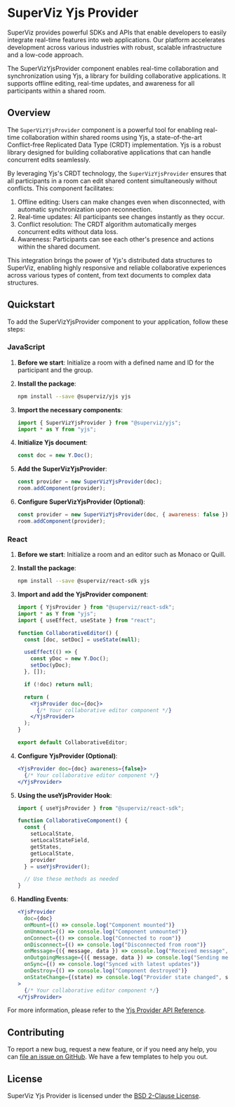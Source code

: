 # SuperViz Yjs Provider

SuperViz provides powerful SDKs and APIs that enable developers to easily integrate real-time features into web applications. Our platform accelerates development across various industries with robust, scalable infrastructure and a low-code approach.


The SuperVizYjsProvider component enables real-time collaboration and synchronization using Yjs, a library for building collaborative applications. It supports offline editing, real-time updates, and awareness for all participants within a shared room.

## Overview

The `SuperVizYjsProvider` component is a powerful tool for enabling real-time collaboration within shared rooms using Yjs, a state-of-the-art Conflict-free Replicated Data Type (CRDT) implementation. Yjs is a robust library designed for building collaborative applications that can handle concurrent edits seamlessly.

By leveraging Yjs's CRDT technology, the `SuperVizYjsProvider` ensures that all participants in a room can edit shared content simultaneously without conflicts. This component facilitates:

1. Offline editing: Users can make changes even when disconnected, with automatic synchronization upon reconnection.
2. Real-time updates: All participants see changes instantly as they occur.
3. Conflict resolution: The CRDT algorithm automatically merges concurrent edits without data loss.
4. Awareness: Participants can see each other's presence and actions within the shared document.

This integration brings the power of Yjs's distributed data structures to SuperViz, enabling highly responsive and reliable collaborative experiences across various types of content, from text documents to complex data structures.

## Quickstart

To add the SuperVizYjsProvider component to your application, follow these steps:

### JavaScript

1. **Before we start**: Initialize a room with a defined name and ID for the participant and the group.

2. **Install the package**:
   ```bash
   npm install --save @superviz/yjs yjs
   ```

3. **Import the necessary components**:
   ```javascript
   import { SuperVizYjsProvider } from "@superviz/yjs";
   import * as Y from "yjs";
   ```

4. **Initialize Yjs document**:
   ```javascript
   const doc = new Y.Doc();
   ```

5. **Add the SuperVizYjsProvider**:
   ```javascript
   const provider = new SuperVizYjsProvider(doc);
   room.addComponent(provider);
   ```

6. **Configure SuperVizYjsProvider (Optional)**:
   ```javascript
   const provider = new SuperVizYjsProvider(doc, { awareness: false });
   room.addComponent(provider);
   ```

### React

1. **Before we start**: Initialize a room and an editor such as Monaco or Quill.

2. **Install the package**:
   ```bash
   npm install --save @superviz/react-sdk yjs
   ```

3. **Import and add the YjsProvider component**:
   ```jsx
   import { YjsProvider } from "@superviz/react-sdk";
   import * as Y from "yjs";
   import { useEffect, useState } from "react";

   function CollaborativeEditor() {
     const [doc, setDoc] = useState(null);

     useEffect(() => {
       const yDoc = new Y.Doc();
       setDoc(yDoc);
     }, []);

     if (!doc) return null;

     return (
       <YjsProvider doc={doc}>
         {/* Your collaborative editor component */}
       </YjsProvider>
     );
   }

   export default CollaborativeEditor;
   ```

4. **Configure YjsProvider (Optional)**:
   ```jsx
   <YjsProvider doc={doc} awareness={false}>
     {/* Your collaborative editor component */}
   </YjsProvider>
   ```

5. **Using the useYjsProvider Hook**:
   ```jsx
   import { useYjsProvider } from "@superviz/react-sdk";

   function CollaborativeComponent() {
     const { 
       setLocalState, 
       setLocalStateField, 
       getStates, 
       getLocalState, 
       provider 
     } = useYjsProvider();

     // Use these methods as needed
   }
   ```

6. **Handling Events**:
   ```jsx
   <YjsProvider
     doc={doc}
     onMount={() => console.log("Component mounted")}
     onUnmount={() => console.log("Component unmounted")}
     onConnect={() => console.log("Connected to room")}
     onDisconnect={() => console.log("Disconnected from room")}
     onMessage={({ message, data }) => console.log("Received message", message, data)}
     onOutgoingMessage={({ message, data }) => console.log("Sending message", message, data)}
     onSync={() => console.log("Synced with latest updates")}
     onDestroy={() => console.log("Component destroyed")}
     onStateChange={(state) => console.log("Provider state changed", state)}
   >
     {/* Your collaborative editor component */}
   </YjsProvider>
   ```

For more information, please refer to the [Yjs Provider API Reference](https://docs.superviz.com/collaboration/api-reference/yjs).

## Contributing

To report a new bug, request a new feature, or if you need any help, you can [file an issue on GitHub](https://github.com/SuperViz/superviz/issues/new/choose). We have a few templates to help you out.

## License

SuperViz Yjs Provider is licensed under the [BSD 2-Clause License](LICENSE).
